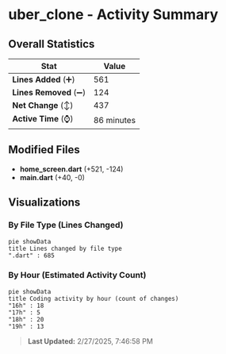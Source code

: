 # uber_clone - Activity Summary 

## Overall Statistics

| Stat                   | Value                                                             |
| ---------------------- | ----------------------------------------------------------------- |
| **Lines Added** (➕)   | 561                                          |
| **Lines Removed** (➖) | 124                                        |
| **Net Change** (↕)    | 437                |
| **Active Time** (⌚)   | 86 minutes |


## Modified Files
- **home_screen.dart** (+521, -124)
- **main.dart** (+40, -0)

## Visualizations

### By File Type (Lines Changed)

```mermaid
pie showData
title Lines changed by file type
".dart" : 685
```

### By Hour (Estimated Activity Count)

```mermaid
pie showData
title Coding activity by hour (count of changes)
"16h" : 18
"17h" : 5
"18h" : 20
"19h" : 13
```


> **Last Updated:** 2/27/2025, 7:46:58 PM